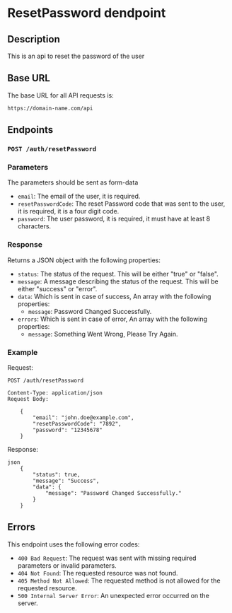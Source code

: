 # ResetPassword dendpoint

## Description

This is an api to reset the password of the user

## Base URL

The base URL for all API requests is:

`https://domain-name.com/api`

## Endpoints

### `POST /auth/resetPassword`

### Parameters

The parameters should be sent as form-data

- `email`: The email of the user, it is required.
- `resetPasswordCode`: The reset Password code that was sent to the user, it is required, it is a four digit code.
- `password`: The user password, it is required, it must have at least 8 characters.

### Response

Returns a JSON object with the following properties:

- `status`: The status of the request. This will be either "true" or "false".
- `message`: A message describing the status of the request. This will be either "success" or "error".
- `data`: Which is sent in case of success, An array with the following properties:
  - `message`: Password Changed Successfully.
- `errors`: Which is sent in case of error, An array with the following properties:
  - `message`: Something Went Wrong, Please Try Again.

### Example

Request:

```
POST /auth/resetPassword

Content-Type: application/json
Request Body:

    {
        "email": "john.doe@example.com",
        "resetPasswordCode": "7892",
        "password": "12345678"
    }

```

Response:

    json
        {
            "status": true,
            "message": "Success",
            "data": {
                "message": "Password Changed Successfully."
            }
        }


## Errors

This endpoint uses the following error codes:

- `400 Bad Request`: The request was sent with missing required parameters or invalid parameters.
- `404 Not Found`: The requested resource was not found.
- `405 Method Not Allowed`: The requested method is not allowed for the requested resource.
- `500 Internal Server Error`: An unexpected error occurred on the server.
